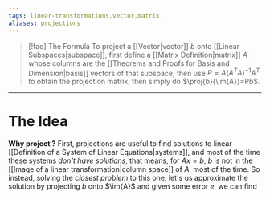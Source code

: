 ```yaml
---
tags: linear-transformations,vector,matrix
aliases: projections
---
```

>[!faq] The Formula
> To project a [[Vector|vector]] $b$ onto [[Linear Subspaces|subspace]], first define a [[Matrix Definition|matrix]] $A$ whose columns are the [[Theorems and Proofs for Basis and Dimension|basis]] vectors of that subspace, then use $P = A(A^{T}A)^{-1}A^{T}$ to obtain the projection matrix, then simply do $\proj{b}{\im{A}}=Pb$.

___
# The Idea
**Why project ?**
First, projections are useful to find solutions to linear [[Definition of a System of Linear Equations|systems]], and most of the time these systems *don't have solutions*, that means, for $Ax = b$, $b$ is not in the [[Image of a linear transformation|column space]] of $A$, most of the time.
So instead, solving the *closest problem* to this one, let's us approximate the solution by projecting $b$ onto $\im{A}$ and given some error $e$, we can find 